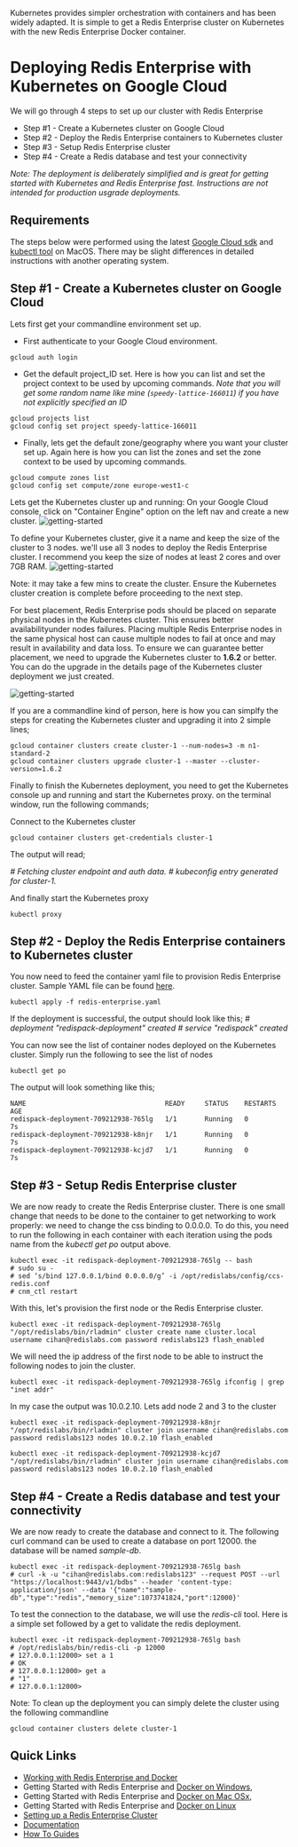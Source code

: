 Kubernetes provides simpler orchestration with containers and has been widely adapted. It is simple to get a Redis Enterprise cluster on Kubernetes with the new Redis Enterprise Docker container. 

# Deploying Redis Enterprise with Kubernetes on Google Cloud 
We will go through 4 steps to set up our cluster with Redis Enterprise
* Step #1 - Create a Kubernetes cluster on Google Cloud
* Step #2 - Deploy the Redis Enterprise containers to Kubernetes cluster
* Step #3 - Setup Redis Enterprise cluster
* Step #4 - Create a Redis database and test your connectivity

_Note: The deployment is deliberately simplified and is great for getting started with Kubernetes and Redis Enterprise fast. Instructions are not intended for production usgrade deployments._

## Requirements
The steps below were performed using the latest [Google Cloud sdk](https://cloud.google.com/sdk/) and [kubectl tool](https://kubernetes.io/docs/tasks/kubectl/install/) on MacOS. There may be slight differences in detailed instructions with another operating system.

## Step #1 - Create a Kubernetes cluster on Google Cloud
Lets first get your commandline environment set up. 
* First authenticate to your Google Cloud environment. 
```
gcloud auth login 
```

* Get the default project_ID set. Here is how you can list and set the project context to be used by upcoming commands. 
_Note that you will get some random name like mine (`speedy-lattice-166011`) if you have not explicitly specified an ID_
```
gcloud projects list
gcloud config set project speedy-lattice-166011
```

* Finally, lets get the default zone/geography where you want your cluster set up. Again here is how you can list the zones and set the zone context to be used by upcoming commands.
```
gcloud compute zones list
gcloud config set compute/zone europe-west1-c
```

Lets get the Kubernetes cluster up and running: On your Google Cloud console, click on "Container Engine" option on the left nav and create a new cluster.
![getting-started](https://raw.githubusercontent.com/cihanb/kubernetesdemo_rp/master/Google_Cloud/Media/get-started.jpeg)

To define your Kubernetes cluster, give it a name and keep the size of the cluster to 3 nodes. we'll use all 3 nodes to deploy the Redis Enterprise cluster. I recommend you keep the size of nodes at least 2 cores and over 7GB RAM.
![getting-started](https://raw.githubusercontent.com/cihanb/kubernetesdemo_rp/master/Google_Cloud/Media/create-cluster.jpeg)

Note: it may take a few mins to create the cluster. Ensure the Kubernetes cluster creation is complete before proceeding to the next step.

For best placement, Redis Enterprise pods should be placed on separate physical nodes in the Kubernetes cluster. This ensures better availabilityunder nodes failures. Placing multiple Redis Enterprise nodes in the same physical host can cause multiple nodes to fail at once and may result in availability and data loss. To ensure we can guarantee better placement, we need to upgrade the Kubernetes cluster to **1.6.2** or better. You can do the upgrade in the details page of the Kubernetes cluster deployment we just created. 

![getting-started](https://raw.githubusercontent.com/cihanb/kubernetesdemo_rp/master/Google_Cloud/Media/view-cluster.jpeg)

If you are a commandline kind of person, here is how you can simplfy the steps for creating the Kubernetes cluster and upgrading it into 2 simple lines;
```
gcloud container clusters create cluster-1 --num-nodes=3 -m n1-standard-2
gcloud container clusters upgrade cluster-1 --master --cluster-version=1.6.2
```

Finally to finish the Kubernetes deployment, you need to get the Kubernetes console up and running and start the Kubernetes proxy. on the terminal window, run the following commands;

Connect to the Kubernetes cluster
```
gcloud container clusters get-credentials cluster-1
```
The output will read; 

_# Fetching cluster endpoint and auth data._
_# kubeconfig entry generated for cluster-1._

And finally start the Kubernetes proxy
```
kubectl proxy
```
## Step #2 - Deploy the Redis Enterprise containers to Kubernetes cluster
You now need to feed the container yaml file to provision Redis Enterprise cluster. Sample YAML file can be found [here](https://raw.githubusercontent.com/cihanb/kubernetesdemo_rp/master/redis-enterprise.yaml).
```
kubectl apply -f redis-enterprise.yaml
```
If the deployment is successful, the output should look like this;
_# deployment "redispack-deployment" created_
_# service "redispack" created_

You can now see the list of container nodes deployed on the Kubernetes cluster. Simply run the following to see the list of nodes
```
kubectl get po
```
The output will look something like this;
```
NAME                                   READY     STATUS    RESTARTS   AGE
redispack-deployment-709212938-765lg   1/1       Running   0          7s
redispack-deployment-709212938-k8njr   1/1       Running   0          7s
redispack-deployment-709212938-kcjd7   1/1       Running   0          7s
```

## Step #3 - Setup Redis Enterprise cluster
We are now ready to create the Redis Enterprise cluster. There is one small change that needs to be done to the container to get networking to work properly: we need to change the css binding to 0.0.0.0. To do this, you need to run the following in each container with each iteration using the pods name from the _kubectl get po_ output above.
```
kubectl exec -it redispack-deployment-709212938-765lg -- bash
# sudo su -
# sed ‘s/bind 127.0.0.1/bind 0.0.0.0/g’ -i /opt/redislabs/config/ccs-redis.conf
# cnm_ctl restart
```

With this, let's provision the first node or the Redis Enterprise cluster.
```
kubectl exec -it redispack-deployment-709212938-765lg "/opt/redislabs/bin/rladmin" cluster create name cluster.local username cihan@redislabs.com password redislabs123 flash_enabled
```

We will need the ip address of the first node to be able to instruct the following nodes to join the cluster.
```
kubectl exec -it redispack-deployment-709212938-765lg ifconfig | grep "inet addr"
```
In my case the output was 10.0.2.10.
Lets add node 2 and 3 to the cluster 
```
kubectl exec -it redispack-deployment-709212938-k8njr "/opt/redislabs/bin/rladmin" cluster join username cihan@redislabs.com password redislabs123 nodes 10.0.2.10 flash_enabled
```
```
kubectl exec -it redispack-deployment-709212938-kcjd7 "/opt/redislabs/bin/rladmin" cluster join username cihan@redislabs.com password redislabs123 nodes 10.0.2.10 flash_enabled
```

## Step #4 - Create a Redis database and test your connectivity
We are now ready to create the database and connect to it. The following curl command can be used to create a database on port 12000. the database will be named _sample-db_.
```
kubectl exec -it redispack-deployment-709212938-765lg bash
# curl -k -u "cihan@redislabs.com:redislabs123" --request POST --url "https://localhost:9443/v1/bdbs" --header 'content-type: application/json' --data '{"name":"sample-db","type":"redis","memory_size":1073741824,"port":12000}'
```

To test the connection to the database, we will use the _redis-cli_ tool. Here is a simple set followed by a get to validate the redis deployment.
```
kubectl exec -it redispack-deployment-709212938-765lg bash
# /opt/redislabs/bin/redis-cli -p 12000
# 127.0.0.1:12000> set a 1
# OK
# 127.0.0.1:12000> get a
# "1"
# 127.0.0.1:12000>
```

Note: To clean up the deployment you can simply delete the cluster using the following commandline
```
gcloud container clusters delete cluster-1
```

## Quick Links ##
* [Working with Redis Enterprise and Docker](https://redislabs.com/redis-enterprise-documentation/installing-and-upgrading/docker/)
* Getting Started with Redis Enterprise and [Docker on Windows](https://redislabs.com/redis-enterprise-documentation/installing-and-upgrading/docker/windows/), 
* Getting Started with Redis Enterprise and [Docker on Mac OSx](https://redislabs.com/redis-enterprise-documentation/installing-and-upgrading/docker/macos/), 
* Getting Started with Redis Enterprise and [Docker on Linux](https://redislabs.com/redis-enterprise-documentation/installing-and-upgrading/docker/linux/)
* [Setting up a Redis Enterprise Cluster](https://redislabs.com/redis-enterprise-documentation/initial-setup-creating-a-new-cluster/)
* [Documentation](https://redislabs.com/resources/redis-pack-documentation/)
* [How To Guides](https://redislabs.com/resources/how-to-redis-enterprise/)